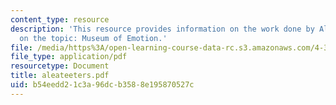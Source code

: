 ```yaml
---
content_type: resource
description: 'This resource provides information on the work done by Alea Teeters
  on the topic: Museum of Emotion.'
file: /media/https%3A/open-learning-course-data-rc.s3.amazonaws.com/4-367-studio-seminar-in-public-art-spring-2006/b54eedd21c3a96dcb3588e195870527c_aleateeters.pdf
file_type: application/pdf
resourcetype: Document
title: aleateeters.pdf
uid: b54eedd2-1c3a-96dc-b358-8e195870527c
---
```

